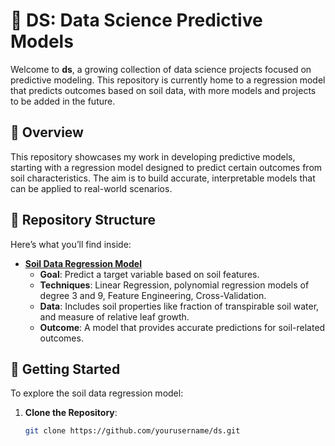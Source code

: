 # 🌱 DS: Data Science Predictive Models

Welcome to **ds**, a growing collection of data science projects focused on predictive modeling. This repository is currently home to a regression model that predicts outcomes based on soil data, with more models and projects to be added in the future.

## 🌟 Overview

This repository showcases my work in developing predictive models, starting with a regression model designed to predict certain outcomes from soil characteristics. The aim is to build accurate, interpretable models that can be applied to real-world scenarios.

## 📂 Repository Structure

Here’s what you’ll find inside:

- **[Soil Data Regression Model](./regression)**
  - **Goal**: Predict a target variable based on soil features.
  - **Techniques**: Linear Regression, polynomial regression models of degree 3 and 9, Feature Engineering, Cross-Validation.
  - **Data**: Includes soil properties like fraction of transpirable soil water, and measure of relative leaf growth.
  - **Outcome**: A model that provides accurate predictions for soil-related outcomes.

## 🚀 Getting Started

To explore the soil data regression model:

1. **Clone the Repository**:
   ```sh
   git clone https://github.com/yourusername/ds.git
